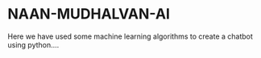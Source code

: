# NAAN-MUDHALVAN-AI
Here we have used some machine learning algorithms to create a chatbot using python....
